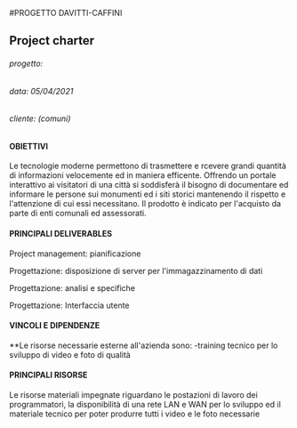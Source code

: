 #PROGETTO DAVITTI-CAFFINI

## Project charter

###### progetto:         
###### data: 05/04/2021 
###### cliente: (comuni)

#### OBIETTIVI
Le tecnologie moderne permettono di trasmettere e rcevere grandi quantità di informazioni velocemente ed in maniera efficente. Offrendo un portale interattivo ai visitatori di una città si soddisferà il bisogno di documentare ed informare le persone sui monumenti ed i siti storici mantenendo il rispetto e l'attenzione di cui essi necessitano. Il prodotto è indicato per l'acquisto da parte di enti comunali ed assessorati.

#### PRINCIPALI DELIVERABLES
 Project management: pianificazione
 
 Progettazione: disposizione di server per l'immagazzinamento di dati
 
 Progettazione: analisi e specifiche
 
 Progettazione: Interfaccia utente

#### VINCOLI E DIPENDENZE
 **Le risorse necessarie esterne all'azienda sono:
 -training tecnico per lo sviluppo di video e foto di qualità
 
#### PRINCIPALI RISORSE
 Le risorse materiali impegnate riguardano le postazioni di lavoro dei programmatori, la disponibilità di una rete LAN e WAN per lo sviluppo ed il materiale tecnico per poter produrre tutti i video e le foto necessarie
